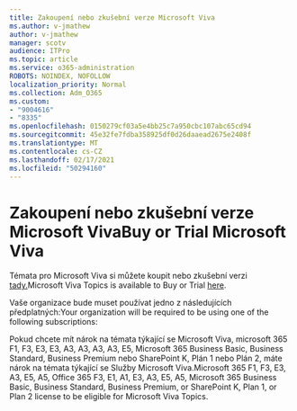 ```yaml
---
title: Zakoupení nebo zkušební verze Microsoft Viva
ms.author: v-jmathew
author: v-jmathew
manager: scotv
audience: ITPro
ms.topic: article
ms.service: o365-administration
ROBOTS: NOINDEX, NOFOLLOW
localization_priority: Normal
ms.collection: Adm_O365
ms.custom:
- "9004616"
- "8335"
ms.openlocfilehash: 0150279cf03a5e4bb25c7a950cbc107abc65cd94
ms.sourcegitcommit: 45e32fe7fdba358925df0d26daaead2675e2408f
ms.translationtype: MT
ms.contentlocale: cs-CZ
ms.lasthandoff: 02/17/2021
ms.locfileid: "50294160"
---
```

# <a name="buy-or-trial-microsoft-viva"></a><span data-ttu-id="be592-102">Zakoupení nebo zkušební verze Microsoft Viva</span><span class="sxs-lookup"><span data-stu-id="be592-102">Buy or Trial Microsoft Viva</span></span>

<span data-ttu-id="be592-103">Témata pro Microsoft Viva si můžete koupit nebo zkušební verzi [tady.](https://aka.ms/BuyVivaTopics)</span><span class="sxs-lookup"><span data-stu-id="be592-103">Microsoft Viva Topics is available to Buy or Trial [here](https://aka.ms/BuyVivaTopics).</span></span>

<span data-ttu-id="be592-104">Vaše organizace bude muset používat jedno z následujících předplatných:</span><span class="sxs-lookup"><span data-stu-id="be592-104">Your organization will be required to be using one of the following subscriptions:</span></span>

<span data-ttu-id="be592-105">Pokud chcete mít nárok na témata týkající se Microsoft Viva, microsoft 365 F1, F3, E3, E3, A3, A3, A3, A3, E5, Microsoft 365 Business Basic, Business Standard, Business Premium nebo SharePoint K, Plán 1 nebo Plán 2, máte nárok na témata týkající se Služby Microsoft Viva.</span><span class="sxs-lookup"><span data-stu-id="be592-105">Microsoft 365 F1, F3, E3, A3, E5, A5, Office 365 F3, E1, A1, E3, A3, E5, A5, Microsoft 365 Business Basic, Business Standard, Business Premium, or SharePoint K, Plan 1, or Plan 2 license to be eligible for Microsoft Viva Topics.</span></span>
